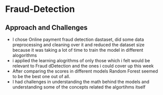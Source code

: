 # Fraud-Detection
## Approach and Challenges
- I chose Online payment fraud detection dastaset, did some data preprocessing and cleaning over it and reduced the dataset size because it was taking a lot of time to train the model in different alogorithms
- i applied the learning alogrithms of only those which i felt would be relevant to Fraud dDetection and the ones i could cover up this week
- After comparing the scores in different models Random Forest seemed to be the best one out of all.
- I had challenges in understanding the math behind the models and understanding some of the concepts related the algortihms itself
